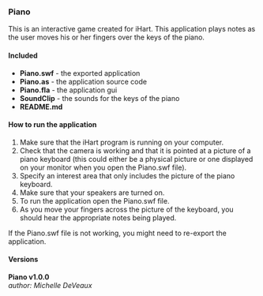 ### Piano

This is an interactive game created for iHart. This application plays notes as the user moves his or her fingers over the keys of the piano.

#### Included
* __Piano.swf__ - the exported application
* __Piano.as__ - the application source code
* __Piano.fla__ - the application gui
* __SoundClip__ - the sounds for the keys of the piano
* __README.md__

#### How to run the application  
1. Make sure that the iHart program is running on your computer.
2. Check that the camera is working and that it is pointed at a picture of a piano keyboard (this could either be a physical picture or one displayed on your monitor when you open the Piano.swf file).
3. Specify an interest area that only includes the picture of the piano keyboard.
3. Make sure that your speakers are turned on.
3. To run the application open the Piano.swf file.
4. As you move your fingers across the picture of the keyboard, you should hear the appropriate notes being played.

If the Piano.swf file is not working, you might need to re-export the application.

#### Versions  
**Piano v1.0.0**  
*author: Michelle DeVeaux*


